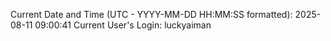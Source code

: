 Current Date and Time (UTC - YYYY-MM-DD HH:MM:SS formatted): 2025-08-11 09:00:41
Current User's Login: luckyaiman
